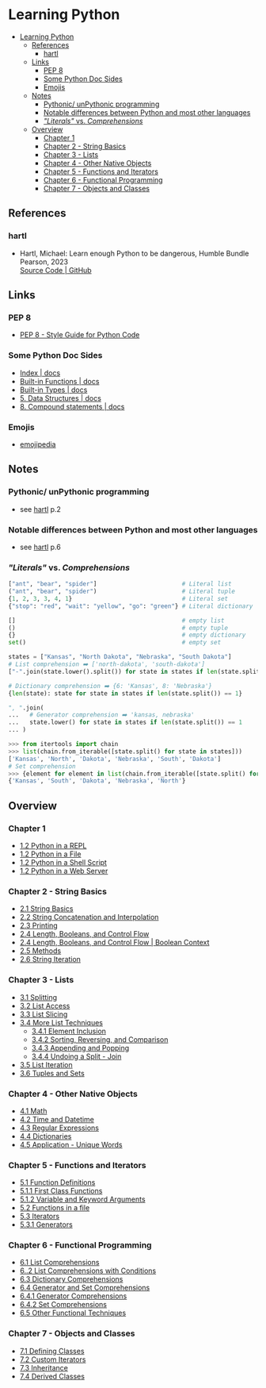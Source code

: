 # Learning Python

- [Learning Python](#learning-python)
  - [References](#references)
    - [hartl](#hartl)
  - [Links](#links)
    - [PEP 8](#pep-8)
    - [Some Python Doc Sides](#some-python-doc-sides)
    - [Emojis](#emojis)
  - [Notes](#notes)
    - [Pythonic/ unPythonic programming](#pythonic-unpythonic-programming)
    - [Notable differences between Python and most other languages](#notable-differences-between-python-and-most-other-languages)
    - [*"Literals"* vs. *Comprehensions*](#literals-vs-comprehensions)
  - [Overview](#overview)
    - [Chapter 1](#chapter-1)
    - [Chapter 2 - String Basics](#chapter-2---string-basics)
    - [Chapter 3 - Lists](#chapter-3---lists)
    - [Chapter 4 - Other Native Objects](#chapter-4---other-native-objects)
    - [Chapter 5 - Functions and Iterators](#chapter-5---functions-and-iterators)
    - [Chapter 6 - Functional Programming](#chapter-6---functional-programming)
    - [Chapter 7 - Objects and Classes](#chapter-7---objects-and-classes)

## References

### hartl

- Hartl, Michael: Learn enough Python to be dangerous, Humble Bundle Pearson, 2023  
  [Source Code | GitHub](https://github.com/learnenough/learn_enough_python_code_listings)

## Links

### PEP 8

- [PEP 8 - Style Guide for Python Code](https://peps.python.org/pep-0008/)

### Some Python Doc Sides

- [Index | docs](https://docs.python.org/3/genindex.html)
- [Built-in Functions | docs](https://docs.python.org/3/library/functions.html)
- [Built-in Types | docs](https://docs.python.org/3/library/stdtypes.html)
- [5. Data Structures | docs](https://docs.python.org/3/tutorial/datastructures.html)
- [8. Compound statements | docs](https://docs.python.org/3/reference/compound_stmts.html)

### Emojis

- [emojipedia](https://emojipedia.org/)

## Notes

### Pythonic/ unPythonic programming

- see [hartl](#hartl) p.2

### Notable differences between Python and most other languages

- see [hartl](#hartl) p.6

### *"Literals"* vs. *Comprehensions*

``` Python
["ant", "bear", "spider"]                        # Literal list
("ant", "bear", "spider")                        # Literal tuple
{1, 2, 3, 3, 4, 1}                               # Literal set
{"stop": "red", "wait": "yellow", "go": "green"} # Literal dictionary

[]                                               # empty list
()                                               # empty tuple
{}                                               # empty dictionary
set()                                            # empty set

states = ["Kansas", "North Dakota", "Nebraska", "South Dakota"]
# List comprehension ➡️ ['north-dakota', 'south-dakota']
["-".join(state.lower().split()) for state in states if len(state.split()) > 1]

# Dictionary comprehension ➡️ {6: 'Kansas', 8: 'Nebraska'}
{len(state): state for state in states if len(state.split()) == 1}

", ".join(
...   # Generator comprehension ➡️ 'kansas, nebraska'
...   state.lower() for state in states if len(state.split()) == 1
... )

>>> from itertools import chain
>>> list(chain.from_iterable([state.split() for state in states]))
['Kansas', 'North', 'Dakota', 'Nebraska', 'South', 'Dakota']
# Set comprehension
>>> {element for element in list(chain.from_iterable([state.split() for state in states]))}
{'Kansas', 'South', 'Dakota', 'Nebraska', 'North'}
```

## Overview

### Chapter 1

- [1.2 Python in a REPL](./chp001/README.001.md#12-python-in-a-repl)
- [1.2 Python in a File](./chp001/README.001.md#13-python-in-a-file)
- [1.2 Python in a Shell Script](./chp001/README.001.md#14-python-in-a-shell-script)
- [1.2 Python in a Web Server](./chp001/README.001.md#15-python-in-a-web-server)

### Chapter 2 - String Basics

- [2.1 String Basics](./chp002.strings/README.002.01.md#21-string-basics)
- [2.2 String Concatenation and Interpolation](./chp002.strings/README.002.01.md#22-concatenation-and-interpolation)
- [2.3 Printing](./chp002.strings/README.002.02.md#23-printing)
- [2.4 Length, Booleans, and Control Flow](./chp002.strings/README.002.02.md#24-length-boolean-and-control-flow)
- [2.4 Length, Booleans, and Control Flow | Boolean Context](./chp002.strings/README.002.03.md#24-length-boolean-and-control-flow)
- [2.5 Methods](./chp002.strings/README.002.03.md#25-methods)
- [2.6 String Iteration](./chp002.strings/README.002.03.md#26-string-iteration)

### Chapter 3 - Lists

- [3.1 Splitting](./chp003.lists/README.003.01.md#31-splitting)
- [3.2 List Access](./chp003.lists/README.003.01.md#32-list-access)
- [3.3 List Slicing](./chp003.lists/README.003.02.md#33-list-slicing)
- [3.4 More List Techniques](./chp003.lists/README.003.02.md#34-more-list-techniques)
  - [3.4.1 Element Inclusion](./chp003.lists/README.003.02.md#341-element-inclusion)
  - [3.4.2 Sorting, Reversing, and Comparison](./chp003.lists/README.003.02.md#342-sorting-reversing-and-comparison)
  - [3.4.3 Appending and Popping](./chp003.lists/README.003.02.md#343-appending-and-popping)
  - [3.4.4 Undoing a Split - Join](./chp003.lists/README.003.02.md#344-undoing-a-split---join)
- [3.5 List Iteration](./chp003.lists/README.003.03.md#35-list-iteration)
- [3.6 Tuples and Sets](./chp003.lists/README.003.04.tuples&set.md#36-tuples-and-sets)

### Chapter 4 - Other Native Objects

- [4.1 Math](./chp004.other-native-object/README.004.01.math.md#41-math)
- [4.2 Time and Datetime](./chp004.other-native-object/README.004.02.date-time.md#42-time-and-datetime)
- [4.3 Regular Expressions](./chp004.other-native-object/README.004.03.regex.md#43-regular-expressions---regex)
- [4.4 Dictionaries](./chp004.other-native-object/README.004.04.dictionaries.md#44-dictionaries)
- [4.5 Application - Unique Words](./chp004.other-native-object/README.004.05.exercise.unique-words.md)

### Chapter 5 - Functions and Iterators

- [5.1 Function Definitions](./chp005_functions_iterators/README.005.01.func.md#51-function-definitions)
- [5.1.1 First Class Functions](./chp005_functions_iterators/README.005.01.func.md#511-first-class-functions)
- [5.1.2 Variable and Keyword Arguments](./chp005_functions_iterators/README.005.01.func.md#512-variable-and-keyword-arguments)
- [5.2 Functions in a file](./chp005_functions_iterators/README.005.01.func.md#52-functions-in-a-file)
- [5.3 Iterators](./chp005_functions_iterators/README.005.02.iterators.md#53-iterators)
- [5.3.1 Generators](./chp005_functions_iterators/README.005.03.generators.md#531-generators)

### Chapter 6 - Functional Programming

- [6.1 List Comprehensions](./chp006_funcprog/README.006.01.funcprog.list-comprehensions.md#61-list-comprehensions)
- [6..2 List Comprehensions with Conditions](./chp006_funcprog/README.006.01.funcprog.list-comprehensions.md#62-list-comprehensions-with-conditions)
- [6.3 Dictionary Comprehensions](./chp006_funcprog/README.006.02.funcprog.dict-comprehensions.md#63-dictionary-comprehensions)
- [6.4 Generator and Set Comprehensions](./chp006_funcprog/README.006.03.funcprog.generator-set-comprehensions.md#64-generator-and-set-comprehensions)
- [6.4.1 Generator Comprehensions](./chp006_funcprog/README.006.03.funcprog.generator-set-comprehensions.md#641-generator-comprehensions)
- [6.4.2 Set Comprehensions](./chp006_funcprog/README.006.03.funcprog.generator-set-comprehensions.md#642-set-comprehensions)
- [6.5 Other Functional Techniques](./chp006_funcprog/README.006.04.funcprog.other-func-techniques.md)

### Chapter 7 - Objects and Classes

- [7.1 Defining Classes](./chp007_objects_classes/README.007.01.classes.md#71-defining-classes)
- [7.2 Custom Iterators](./chp007_objects_classes/README.007.02.custom-iterators.md#72-custom-iterators)
- [7.3 Inheritance](./chp007_objects_classes/README.007.03.inheritance.md#73-inheritance)
- [7.4 Derived Classes](./chp007_objects_classes/README.007.03.inheritance.md#74-derived-class)
